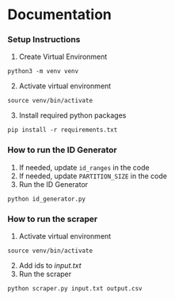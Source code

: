# Documentation
### Setup Instructions
1. Create Virtual Environment
```
python3 -m venv venv
```

2. Activate virtual environment
```
source venv/bin/activate
```

3. Install required python packages
```
pip install -r requirements.txt
```

### How to run the ID Generator
1. If needed, update `id_ranges` in the code
2. If needed, update `PARTITION_SIZE` in the code
3. Run the ID Generator
```
python id_generator.py
```

### How to run the scraper

1. Activate virtual environment
```
source venv/bin/activate
```
2. Add ids to _input.txt_
3. Run the scraper
```
python scraper.py input.txt output.csv
```
